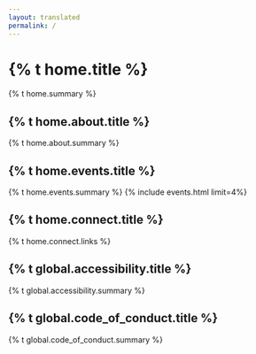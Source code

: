 ```yaml
---
layout: translated
permalink: /
---
```


<style>h1, .main-wrapper h2, h3 {text-align: left; font-weight: bold;}</style>
# {% t home.title %}
{% t home.summary %}

## {% t home.about.title %}
{% t home.about.summary %}

## {% t home.events.title %}
{% t home.events.summary %}
{% include events.html limit=4%}

## {% t home.connect.title %}
{% t home.connect.links %}

## {% t global.accessibility.title %}
{% t global.accessibility.summary %}

## {% t global.code_of_conduct.title %}
{% t global.code_of_conduct.summary %}
